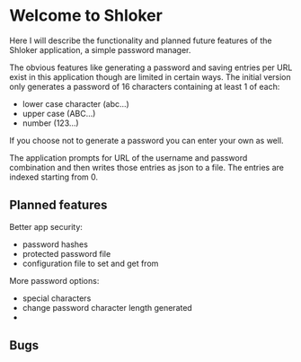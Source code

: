 
# Welcome to Shloker

Here I will describe the functionality and planned future features of the Shloker application, a simple password manager.

The obvious features like generating a password and saving entries per URL exist in this application
though are limited in certain ways. The initial version only generates a password of 16 characters
containing at least 1 of each:

* lower case character (abc...)
* upper case (ABC...)
* number (123...)

If you choose not to generate a password you can enter your own as well.

The application prompts for URL of the username and password combination and then writes those entries as json to a 
file. The entries are indexed starting from 0.

## Planned features

Better app security:
* password hashes
* protected password file
* configuration file to set and get from

More password options:
* special characters
* change password character length generated
* 

## Bugs